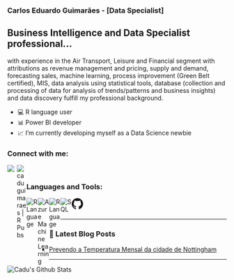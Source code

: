 ### Carlos Eduardo Guimarães - [Data Specialist]

## Business Intelligence and Data Specialist professional...
with experience in the Air Transport, Leisure and Financial segment with attributions as revenue
management and pricing, supply and demand, forecasting sales, machine learning, process
improvement (Green Belt certified), MIS, data analysis using statistical tools, database (collection and
processing of data for analysis of trends/patterns and business insights) and data discovery fulfill my
professional background.

- 💻 R language user
- 📊 Power BI developer
- 📈 I’m currently developing myself as a Data Science newbie
 

### Connect with me:

[<img align="left"  width="22px" src="https://cdn.jsdelivr.net/npm/simple-icons@3.4.0/icons/linkedin.svg" />](https://www.linkedin.com/in/caduguimaraes/)

[<img align="left" alt="caduguimaraes | R Pubs" width="22px" src="https://www.r-project.org/logo/Rlogo.svg" />][R Pubs]


<br />

### Languages and Tools:

<img align="left" alt="R Language" width="26px" src="https://www.r-project.org/logo/Rlogo.svg" />

<img align="left" alt="Azure Machine Learning" width="26px" src="https://ms-toolsai.gallerycdn.vsassets.io/extensions/ms-toolsai/vscode-ai/0.5.1/1556575437282/Microsoft.VisualStudio.Services.Icons.Default" />

<img align="left" alt="R Language" width="26px" src="https://powerbi.microsoft.com/pictures/application-logos/svg/powerbi.svg" />

<img align="left" alt="SQL" width="26px" src="https://cdn.jsdelivr.net/npm/simple-icons@3.4.0/icons/postgresql.svg" />

<img align="left" alt="GitHub" width="26px" src="https://raw.githubusercontent.com/github/explore/78df643247d429f6cc873026c0622819ad797942/topics/github/github.png" />

<br />
<br />


---

### 📕 Latest Blog Posts

<!-- BLOG-POST-LIST:START -->
* [Prevendo a Temperatura Mensal da cidade de Nottingham](https://rpubs.com/cadu_guimaraes/timeseries_case01) 




<!-- BLOG-POST-LIST:END -->

---

<img align="left" alt="Cadu's Github Stats" src="https://github-readme-stats.vercel.app/api?username=caduguimaraes&show_icons=true&hide_border=true" />

[R Pubs]: https://rpubs.com/cadu_guimaraes
[linkedin]: linkedin.com/in/caduguimaraes
